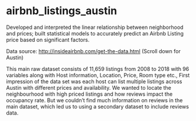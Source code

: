 # airbnb_listings_austin
Developed and interpreted the linear relationship between neighborhood and prices; built statistical models to accurately predict an Airbnb Listing price based on significant factors.

Data source: http://insideairbnb.com/get-the-data.html (Scroll down for Austin)

This main raw dataset consists of 11,659 listings from 2008 to 2018 with 96 variables along with Host information, Location, Price, Room type etc., First impression of the data set was each host can list multiple listings across Austin with different prices and availability. We wanted to locate the neighbourhood with high priced listings and how reviews impact the occupancy rate. But we couldn’t find much information on reviews in the main dataset, which led us to using a secondary dataset to include reviews data.
